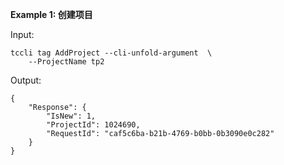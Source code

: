 **Example 1: 创建项目**



Input: 

```
tccli tag AddProject --cli-unfold-argument  \
    --ProjectName tp2
```

Output: 
```
{
    "Response": {
        "IsNew": 1,
        "ProjectId": 1024690,
        "RequestId": "caf5c6ba-b21b-4769-b0bb-0b3090e0c282"
    }
}
```

